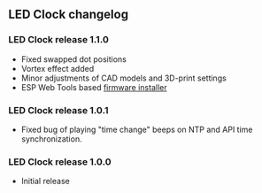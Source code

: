 ## LED Clock changelog

### LED Clock release 1.1.0

-   Fixed swapped dot positions
-   Vortex effect added
-   Minor adjustments of CAD models and 3D-print settings
-   ESP Web Tools based [firmware installer](https://imeszaros.github.io/ledclock/)

### LED Clock release 1.0.1

-   Fixed bug of playing "time change" beeps on NTP and API time synchronization.

### LED Clock release 1.0.0

-   Initial release
